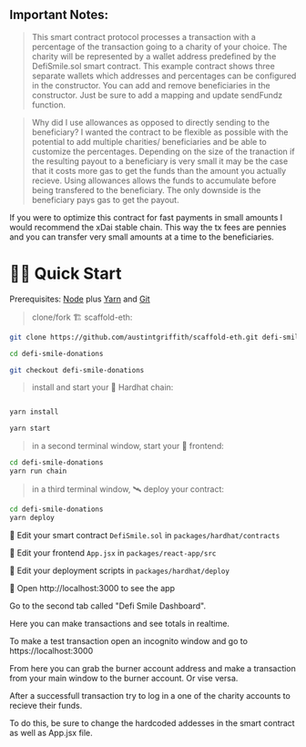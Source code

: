 ## Important Notes:

> This smart contract protocol processes a transaction with a percentage of the transaction going to a charity of your choice. The charity will be represented by a wallet address predefined by the DefiSmile.sol smart contract. This example contract shows three separate wallets which addresses and percentages can be configured in the constructor. You can add and remove beneficiaries in the constructor. Just be sure to add a mapping and update sendFundz function.

> Why did I use allowances as opposed to directly sending to the beneficiary? I wanted the contract to be flexible as possible with the potential to add multiple charities/ beneficiaries and be able to customize the percentages. Depending on the size of the tranaction if the resulting payout to a beneficiary is very small it may be the case that it costs more gas to get the funds than the amount you actually recieve. Using allowances allows the funds to accumulate before being transfered to the beneficiary. The only downside is the beneficiary pays gas to get the payout. 

If you were to optimize this contract for fast payments in small amounts I would recommend the xDai stable chain. This way the tx fees are pennies and you can transfer very small amounts at a time to the beneficiaries.


# 🏄‍♂️ Quick Start

Prerequisites: [Node](https://nodejs.org/en/download/) plus [Yarn](https://classic.yarnpkg.com/en/docs/install/) and [Git](https://git-scm.com/downloads)

> clone/fork 🏗 scaffold-eth:

```bash
git clone https://github.com/austintgriffith/scaffold-eth.git defi-smile-donations

cd defi-smile-donations

git checkout defi-smile-donations
```

> install and start your 👷‍ Hardhat chain:

```bash

yarn install

yarn start
```

> in a second terminal window, start your 📱 frontend:

```bash
cd defi-smile-donations
yarn run chain
```

> in a third terminal window, 🛰 deploy your contract:

```bash
cd defi-smile-donations
yarn deploy
```

🔏 Edit your smart contract `DefiSmile.sol` in `packages/hardhat/contracts`

📝 Edit your frontend `App.jsx` in `packages/react-app/src`

💼 Edit your deployment scripts in `packages/hardhat/deploy`

📱 Open http://localhost:3000 to see the app

Go to the second tab called "Defi Smile Dashboard".

Here you can make transactions and see totals in realtime. 

To make a test transaction open an incognito window and go to https://localhost:3000

From here you can grab the burner account address and make a transaction from your main window to the burner account. Or vise versa.

After a successfull transaction try to log in a one of the charity accounts to recieve their funds. 

To do this, be sure to change the hardcoded addesses in the smart contract as well as App.jsx file. 